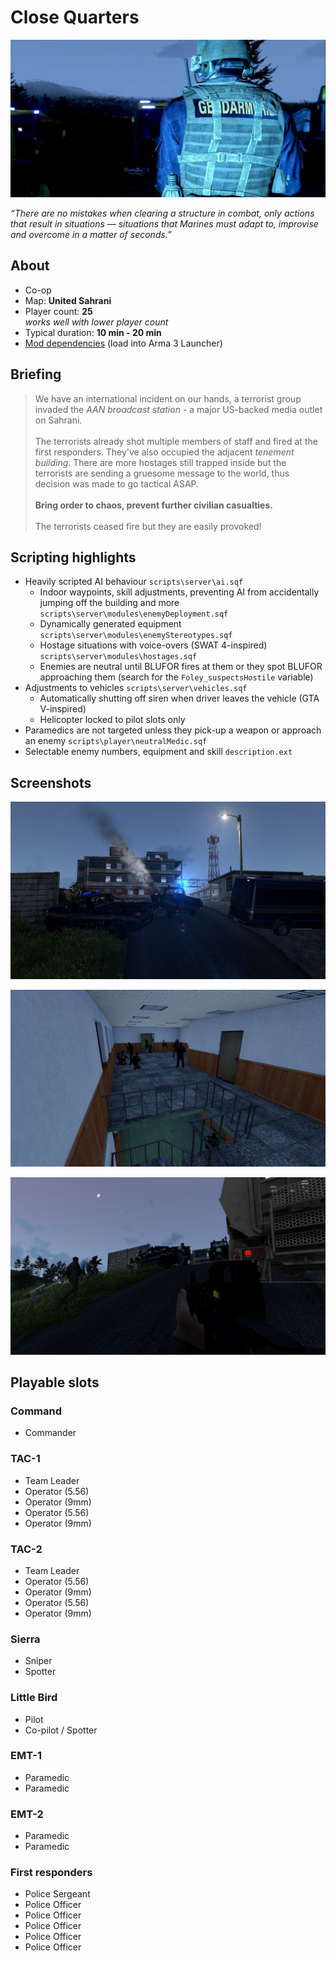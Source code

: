 # Close Quarters

![Loading screen](https://raw.githubusercontent.com/foley-dev/arma3-close-quarters/assets/screenshots/loading.png)

*“There are no mistakes when clearing a structure in combat, only actions that result in situations — situations that Marines must adapt to, improvise and overcome in a matter of seconds.”*

## About

* Co-op
* Map: **United Sahrani**
* Player count: **25**\
*works well with lower player count*
* Typical duration: **10 min - 20 min**
* [Mod dependencies](https://raw.githubusercontent.com/foley-dev/arma3-frogmen/assets/tour_modset.html) (load into Arma 3 Launcher)


## Briefing

> We have an international incident on our hands, a terrorist group invaded the *AAN broadcast station* - a major US-backed media outlet on Sahrani.\
\
The terrorists already shot multiple members of staff and fired at the first responders. They've also occupied the adjacent *tenement building*. There are more hostages still trapped inside but the terrorists are sending a gruesome message to the world, thus decision was made to go tactical ASAP.\
\
**Bring order to chaos, prevent further civilian casualties.**\
\
The terrorists ceased fire but they are easily provoked!

## Scripting highlights

* Heavily scripted AI behaviour `scripts\server\ai.sqf`
    * Indoor waypoints, skill adjustments, preventing AI from accidentally jumping off the building and more `scripts\server\modules\enemyDeployment.sqf`
    * Dynamically generated equipment `scripts\server\modules\enemyStereotypes.sqf`
    * Hostage situations with voice-overs (SWAT 4-inspired) `scripts\server\modules\hostages.sqf`
    * Enemies are neutral until BLUFOR fires at them or they spot BLUFOR approaching them (search for the `Foley_suspectsHostile` variable)
* Adjustments to vehicles `scripts\server\vehicles.sqf`
    * Automatically shutting off siren when driver leaves the vehicle (GTA V-inspired)
    * Helicopter locked to pilot slots only
* Paramedics are not targeted unless they pick-up a weapon or approach an enemy `scripts\player\neutralMedic.sqf`
* Selectable enemy numbers, equipment and skill `description.ext`

## Screenshots

![Screenshot](https://raw.githubusercontent.com/foley-dev/arma3-close-quarters/assets/screenshots/1.jpg)

![Screenshot](https://raw.githubusercontent.com/foley-dev/arma3-close-quarters/assets/screenshots/2.jpg)

![Screenshot](https://raw.githubusercontent.com/foley-dev/arma3-close-quarters/assets/screenshots/3.jpg)

## Playable slots

### Command
* Commander

### TAC-1
* Team Leader
* Operator (5.56)
* Operator (9mm)
* Operator (5.56)
* Operator (9mm)

### TAC-2
* Team Leader
* Operator (5.56)
* Operator (9mm)
* Operator (5.56)
* Operator (9mm)

### Sierra
* Sniper
* Spotter

### Little Bird
* Pilot
* Co-pilot / Spotter

### EMT-1
* Paramedic
* Paramedic

### EMT-2
* Paramedic
* Paramedic

### First responders
* Police Sergeant
* Police Officer
* Police Officer
* Police Officer
* Police Officer
* Police Officer
